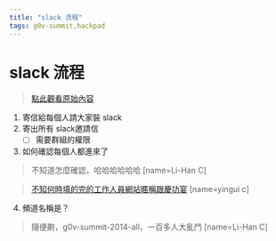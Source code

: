 ```yaml
---
title: "slack 流程"
tags: g0v-summit,hackpad
---
```


# slack 流程

> [點此觀看原始內容](https://g0v.hackpad.tw/cfcuz2Pogdk)


1.  寄信給每個人請大家裝 slack
2.  寄出所有 slack邀請信
    - [ ] 需要群組的權限
3.  如何確認每個人都進來了
> 不知道怎麼確認，哈哈哈哈哈哈
> [name=Li-Han C]

> [不知何時填的完的工作人員網站暱稱跟慶功宴](https://docs.google.com/spreadsheets/d/1Ycw9wuehFLGtT_L7cRQLlPNCPND0eg_UUuu8wsUQ1WA/edit#gid=0)
> [name=yingui c]

4.  頻道名稱是？
> 隨便齁，g0v-summit-2014-all，一百多人大亂鬥
> [name=Li-Han C]


